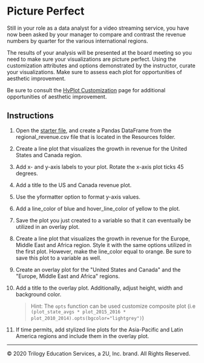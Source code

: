 # Picture Perfect

Still in your role as a data analyst for a video streaming service, you have now been asked by your manager to compare and contrast the revenue numbers by quarter for the various international regions.

The results of your analysis will be presented at the board meeting so you need to make sure your visualizations are picture perfect.  Using the customization attributes and options demonstrated by the instructor, curate your visualizations. Make sure to assess each plot for opportunities of aesthetic improvement.

Be sure to consult the [HvPlot Customization](https://hvplot.holoviz.org/user_guide/Customization.html) page for additional opportunities of aesthetic improvement.

## Instructions

1. Open the [starter file](Unsolved/picture_perfect.ipynb), and create a Pandas DataFrame from the regional_revenue.csv file that is located in the Resources folder.

2. Create a line plot that visualizes the growth in revenue for the United States and Canada region.

3. Add x- and y-axis labels to your plot. Rotate the x-axis plot ticks 45 degrees.

4. Add a title to the US and Canada revenue plot.

5. Use the yformatter option to format y-axis values.

6. Add a line_color of blue and hover_line_color of yellow to the plot.

7. Save the plot you just created to a variable so that it can eventually be utilized in an overlay plot.

8. Create a line plot that visualizes the growth in revenue for the Europe, Middle East and Africa region. Style it with the same options utilized in the first plot. However, make the line_color equal to orange. Be sure to save this plot to a variable as well.

9. Create an overlay plot for the "United States and Canada" and the "Europe, Middle East and Africa" regions.

10. Add a title to the overlay plot. Additionally, adjust height, width and background color.

    > Hint: The `opts` function can be used customize composite plot (i.e `(plot_state_avgs * plot_2015_2016 * plot_2010_2014).opts(bgcolor="lightgrey")`)

11. If time permits, add stylized line plots for the Asia-Pacific and Latin America regions and include them in the overlay plot.

---

© 2020 Trilogy Education Services, a 2U, Inc. brand. All Rights Reserved.
